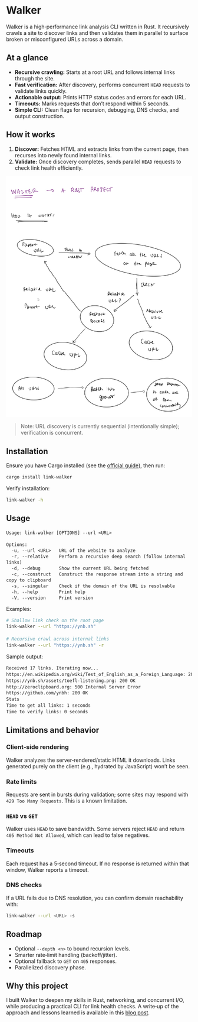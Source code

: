 # Walker

Walker is a high‑performance link analysis CLI written in Rust. It recursively crawls a site to discover links and then validates them in parallel to surface broken or misconfigured URLs across a domain.

## At a glance

* **Recursive crawling:** Starts at a root URL and follows internal links through the site.
* **Fast verification:** After discovery, performs concurrent `HEAD` requests to validate links quickly.
* **Actionable output:** Prints HTTP status codes and errors for each URL.
* **Timeouts:** Marks requests that don’t respond within 5 seconds.
* **Simple CLI:** Clean flags for recursion, debugging, DNS checks, and output construction.

## How it works

1. **Discover:** Fetches HTML and extracts links from the current page, then recurses into newly found internal links.
2. **Validate:** Once discovery completes, sends parallel `HEAD` requests to check link health efficiently.

![Walker process](./Walker-2.jpg)

> Note: URL discovery is currently sequential (intentionally simple); verification is concurrent.

## Installation

Ensure you have Cargo installed (see the [official guide](https://doc.rust-lang.org/cargo/getting-started/installation.html)), then run:

```bash
cargo install link-walker
```

Verify installation:

```bash
link-walker -h
```

## Usage

```
Usage: link-walker [OPTIONS] --url <URL>

Options:
  -u, --url <URL>   URL of the website to analyze
  -r, --relative    Perform a recursive deep search (follow internal links)
  -d, --debug       Show the current URL being fetched
  -c, --construct   Construct the response stream into a string and copy to clipboard
  -s, --singular    Check if the domain of the URL is resolvable
  -h, --help        Print help
  -V, --version     Print version
```

Examples:

```bash
# Shallow link check on the root page
link-walker --url "https://ynb.sh"

# Recursive crawl across internal links
link-walker --url "https://ynb.sh" -r
```

Sample output:

```bash
Received 17 links. Iterating now...
https://en.wikipedia.org/wiki/Test_of_English_as_a_Foreign_Language: 200 OK
https://ynb.sh/assets/toefl-listening.png: 200 OK
http://zeroclipboard.org: 500 Internal Server Error
https://github.com/ynbh: 200 OK
Stats
Time to get all links: 1 seconds
Time to verify links: 0 seconds
```

## Limitations and behavior

### Client‑side rendering

Walker analyzes the server‑rendered/static HTML it downloads. Links generated purely on the client (e.g., hydrated by JavaScript) won’t be seen.

### Rate limits

Requests are sent in bursts during validation; some sites may respond with `429 Too Many Requests`. This is a known limitation.

### `HEAD` vs `GET`

Walker uses `HEAD` to save bandwidth. Some servers reject `HEAD` and return `405 Method Not Allowed`, which can lead to false negatives.

### Timeouts

Each request has a 5‑second timeout. If no response is returned within that window, Walker reports a timeout.

### DNS checks

If a URL fails due to DNS resolution, you can confirm domain reachability with:

```bash
link-walker --url <URL> -s
```

## Roadmap

* Optional `--depth <n>` to bound recursion levels.
* Smarter rate‑limit handling (backoff/jitter).
* Optional fallback to `GET` on `405` responses.
* Parallelized discovery phase.

## Why this project

I built Walker to deepen my skills in Rust, networking, and concurrent I/O, while producing a practical CLI for link health checks. A write‑up of the approach and lessons learned is available in this [blog post](https://ynb.sh/posts/walker).
